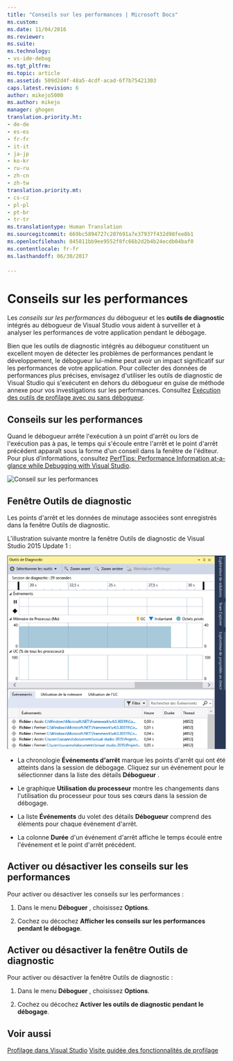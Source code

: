 ```yaml
---
title: "Conseils sur les performances | Microsoft Docs"
ms.custom: 
ms.date: 11/04/2016
ms.reviewer: 
ms.suite: 
ms.technology:
- vs-ide-debug
ms.tgt_pltfrm: 
ms.topic: article
ms.assetid: 509d2d4f-48a5-4cdf-acad-6f7b75421303
caps.latest.revision: 6
author: mikejo5000
ms.author: mikejo
manager: ghogen
translation.priority.ht:
- de-de
- es-es
- fr-fr
- it-it
- ja-jp
- ko-kr
- ru-ru
- zh-cn
- zh-tw
translation.priority.mt:
- cs-cz
- pl-pl
- pt-br
- tr-tr
ms.translationtype: Human Translation
ms.sourcegitcommit: 669bc5894727c207691a7e37937f432d98fee8b1
ms.openlocfilehash: 845811bb9ee9552f8fc66b2d2b4b24ecdb04baf0
ms.contentlocale: fr-fr
ms.lasthandoff: 06/30/2017

---
```

# <a name="perftips"></a>Conseils sur les performances
Les *conseils sur les performances* du débogueur et les **outils de diagnostic** intégrés au débogueur de Visual Studio vous aident à surveiller et à analyser les performances de votre application pendant le débogage.  
  
 Bien que les outils de diagnostic intégrés au débogueur constituent un excellent moyen de détecter les problèmes de performances pendant le développement, le débogueur lui-même peut avoir un impact significatif sur les performances de votre application. Pour collecter des données de performances plus précises, envisagez d'utiliser les outils de diagnostic de Visual Studio qui s'exécutent en dehors du débogueur en guise de méthode annexe pour vos investigations sur les performances. Consultez [Exécution des outils de profilage avec ou sans débogueur](../profiling/running-profiling-tools-with-or-without-the-debugger.md).  
  
## <a name="perftips"></a>Conseils sur les performances  
 Quand le débogueur arrête l'exécution à un point d'arrêt ou lors de l'exécution pas à pas, le temps qui s'écoule entre l'arrêt et le point d'arrêt précédent apparaît sous la forme d'un conseil dans la fenêtre de l'éditeur. Pour plus d’informations, consultez [PerfTips: Performance Information at-a-glance while Debugging with Visual Studio](http://blogs.msdn.com/b/visualstudioalm/archive/2014/08/18/perftips-performance-information-at-a-glance-while-debugging-with-visual-studio.aspx).  
  
 ![Conseil sur les performances](../profiling/media/dbgdiag_perf_perftip.png "DBGDIAG_PERF_PerfTip")  
  
## <a name="diagnostics-tools-window"></a>Fenêtre Outils de diagnostic  
 Les points d'arrêt et les données de minutage associées sont enregistrés dans la fenêtre Outils de diagnostic.  
  
 L’illustration suivante montre la fenêtre Outils de diagnostic de Visual Studio 2015 Update 1 :  
  
 ![Outils de diagnostic &#45; Update 1](../profiling/media/diagnostictools-update1.png "Outils de diagnostic -Update 1")  
  
-   La chronologie **Événements d'arrêt** marque les points d'arrêt qui ont été atteints dans la session de débogage. Cliquez sur un événement pour le sélectionner dans la liste des détails **Débogueur** .  
  
-   Le graphique **Utilisation du processeur** montre les changements dans l'utilisation du processeur pour tous ses cœurs dans la session de débogage.  
  
-   La liste **Événements** du volet des détails **Débogueur** comprend des éléments pour chaque événement d'arrêt.  
  
-   La colonne **Durée** d'un événement d'arrêt affiche le temps écoulé entre l'événement et le point d'arrêt précédent.  
  
## <a name="turn-perftips-on-or-off"></a>Activer ou désactiver les conseils sur les performances  
 Pour activer ou désactiver les conseils sur les performances :  
  
1.  Dans le menu **Déboguer** , choisissez **Options**.  
  
2.  Cochez ou décochez **Afficher les conseils sur les performances pendant le débogage**.  
  
## <a name="turn-the-diagnostic-tools-window-on-or-off"></a>Activer ou désactiver la fenêtre Outils de diagnostic  
 Pour activer ou désactiver la fenêtre Outils de diagnostic :  
  
1.  Dans le menu **Déboguer** , choisissez **Options**.  
  
2.  Cochez ou décochez **Activer les outils de diagnostic pendant le débogage**.

## <a name="see-also"></a>Voir aussi
 [Profilage dans Visual Studio](../profiling/index.md) [Visite guidée des fonctionnalités de profilage](../profiling/profiling-feature-tour.md)
